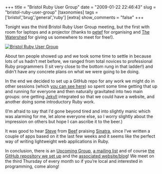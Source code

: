 +++
title = "Bristol Ruby User Group"
date = "2009-01-22 22:46:43"
slug = "bristol-ruby-user-group"
[taxonomies]
tags = ['bristol','brug','general','ruby']
[extra]
show_comments = "false"
+++

Tonight was the third Bristol Ruby User Group meeting, but the first with room for laptops and a projector (thanks to [petef](http://petef.org/wp/) for organising and [The Watershed](http://watershed.co.uk/) for giving us somewhere to meet for free!).

[![Bristol Ruby User Group](http://farm4.static.flickr.com/3529/3218902990_7b10b1115e.jpg)](http://www.flickr.com/photos/pip/3218902990/ "Bristol Ruby User Group by Pip, on Flickr")

About ten people showed up and we took some time to settle in because lots of us hadn’t met before, we ranged from total novices to professional Ruby programmers (I sit very close to the bottom rung in that ladder!) and didn’t have any concrete plans on what we were going to be doing.

In the end we decided to set up a GitHub repo for any work we might do in other sessions (which [you can see here](http://github.com/brug)) so spent some time getting that up and running for everyone and then naturally gravitated into two main groups: one getting [Jekyll](http://github.com/mojombo/jekyll/blob/4b2fa43642056b30c514ed2c8d9a1974c64b549a/README.textile) integrated so that we could have a website, and another doing some introductory Ruby work.

(I’m afraid to say that I’d gone beyond tired and into slightly manic which was alarming for me, let alone everyone else, so I worry slightly about the impression on others but hope I can ascribe it to the beer.)

It was good to hear [Steve](http://twitter.com/StephenEngland) from [Beef](http://www.wearebeef.co.uk/) praising [Sinatra](http://sinatra.github.com/), since I’ve written a couple of apps based on it the last few weeks and it seems like the perfect way of writing lightweight web applications in Ruby.

In conclusion, there is an [Upcoming Group](http://upcoming.yahoo.com/group/14812/), [a mailing list](http://groups.google.com/group/bristol-ruby) and of course [the GitHub repository we set up](http://github.com/brug) and the [associated website/blog](http://brug.github.com/)! We meet on the third Thursday of every month so if you’re local and interested in programming, come along!

